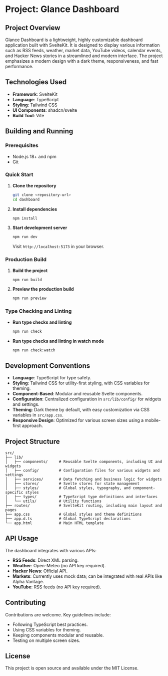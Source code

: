 # Project: Glance Dashboard

## Project Overview

Glance Dashboard is a lightweight, highly customizable dashboard application built with SvelteKit. It is designed to display various information such as RSS feeds, weather, market data, YouTube videos, calendar events, and Hacker News stories in a streamlined and modern interface. The project emphasizes a modern design with a dark theme, responsiveness, and fast performance.

## Technologies Used

*   **Framework**: SvelteKit
*   **Language**: TypeScript
*   **Styling**: Tailwind CSS
*   **UI Components**: shadcn/svelte
*   **Build Tool**: Vite

## Building and Running

### Prerequisites

*   Node.js 18+ and npm
*   Git

### Quick Start

1.  **Clone the repository**

    ```bash
    git clone <repository-url>
    cd dashboard
    ```

2.  **Install dependencies**

    ```bash
    npm install
    ```

3.  **Start development server**

    ```bash
    npm run dev
    ```

    Visit `http://localhost:5173` in your browser.

### Production Build

1.  **Build the project**

    ```bash
    npm run build
    ```

2.  **Preview the production build**

    ```bash
    npm run preview
    ```

### Type Checking and Linting

*   **Run type checks and linting**

    ```bash
    npm run check
    ```

*   **Run type checks and linting in watch mode**

    ```bash
    npm run check:watch
    ```

## Development Conventions

*   **Language**: TypeScript for type safety.
*   **Styling**: Tailwind CSS for utility-first styling, with CSS variables for theming.
*   **Component-Based**: Modular and reusable Svelte components.
*   **Configuration**: Centralized configuration in `src/lib/config/` for widgets and settings.
*   **Theming**: Dark theme by default, with easy customization via CSS variables in `src/app.css`.
*   **Responsive Design**: Optimized for various screen sizes using a mobile-first approach.

## Project Structure

```
src/
├── lib/
│   ├── components/     # Reusable Svelte components, including UI and widgets
│   ├── config/         # Configuration files for various widgets and settings
│   ├── services/       # Data fetching and business logic for widgets
│   ├── stores/         # Svelte stores for state management
│   ├── styles/         # Global styles, typography, and component-specific styles
│   ├── types/          # TypeScript type definitions and interfaces
│   └── utils/          # Utility functions
├── routes/             # SvelteKit routing, including main layout and pages
├── app.css             # Global styles and theme definitions
├── app.d.ts            # Global TypeScript declarations
└── app.html            # Main HTML template
```

## API Usage

The dashboard integrates with various APIs:

*   **RSS Feeds**: Direct XML parsing.
*   **Weather**: Open-Meteo (no API key required).
*   **Hacker News**: Official API.
*   **Markets**: Currently uses mock data; can be integrated with real APIs like Alpha Vantage.
*   **YouTube**: RSS feeds (no API key required).

## Contributing

Contributions are welcome. Key guidelines include:

*   Following TypeScript best practices.
*   Using CSS variables for theming.
*   Keeping components modular and reusable.
*   Testing on multiple screen sizes.

## License

This project is open source and available under the MIT License.
